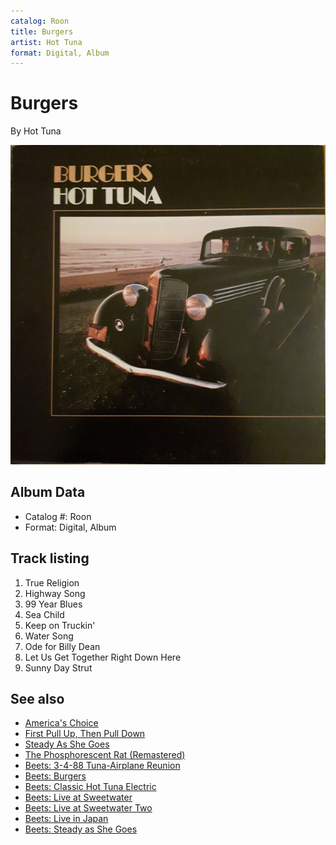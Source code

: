 ```yaml
---
catalog: Roon
title: Burgers
artist: Hot Tuna
format: Digital, Album
---
```


# Burgers

By Hot Tuna

![](../../assets/albumcovers/Hot_Tuna-Burgers.png)

## Album Data

- Catalog #: Roon
- Format: Digital, Album


## Track listing


1. True Religion
2. Highway Song
3. 99 Year Blues
4. Sea Child
5. Keep on Truckin'
6. Water Song
7. Ode for Billy Dean
8. Let Us Get Together Right Down Here
9. Sunny Day Strut


## See also

- [America's Choice](Americas_Choice.md)
- [First Pull Up, Then Pull Down](First_Pull_Up__Then_Pull_Down.md)
- [Steady As She Goes](Steady_As_She_Goes.md)
- [The Phosphorescent Rat (Remastered)](The_Phosphorescent_Rat_Remastered.md)
- [Beets: 3-4-88 Tuna-Airplane Reunion](../../Beets/Hot_Tuna/3-4-88_Tuna-Airplane_Reunion.md)
- [Beets: Burgers](../../Beets/Hot_Tuna/Burgers.md)
- [Beets: Classic Hot Tuna Electric](../../Beets/Hot_Tuna/Classic_Hot_Tuna_Electric.md)
- [Beets: Live at Sweetwater](../../Beets/Hot_Tuna/Live_at_Sweetwater.md)
- [Beets: Live at Sweetwater Two](../../Beets/Hot_Tuna/Live_at_Sweetwater_Two.md)
- [Beets: Live in Japan](../../Beets/Hot_Tuna/Live_in_Japan.md)
- [Beets: Steady as She Goes](../../Beets/Hot_Tuna/Steady_as_She_Goes.md)
